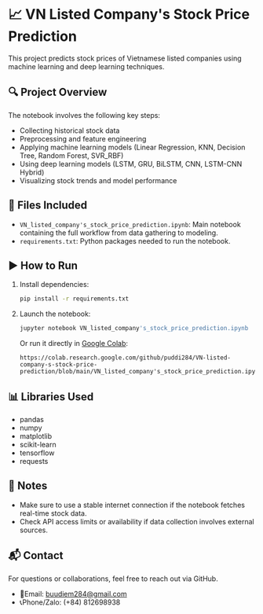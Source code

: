 # 📈 VN Listed Company's Stock Price Prediction

This project predicts stock prices of Vietnamese listed companies using machine learning and deep learning techniques.

## 🔍 Project Overview

The notebook involves the following key steps:

- Collecting historical stock data
- Preprocessing and feature engineering
- Applying machine learning models (Linear Regression, KNN, Decision Tree, Random Forest, SVR_RBF)
- Using deep learning models (LSTM, GRU, BiLSTM, CNN, LSTM-CNN Hybrid)
- Visualizing stock trends and model performance

## 📁 Files Included

- `VN_listed_company's_stock_price_prediction.ipynb`: Main notebook containing the full workflow from data gathering to modeling.
- `requirements.txt`: Python packages needed to run the notebook.

## ▶️ How to Run

1. Install dependencies:
   ```bash
   pip install -r requirements.txt
   ```

2. Launch the notebook:
   ```bash
   jupyter notebook VN_listed_company's_stock_price_prediction.ipynb
   ```

   Or run it directly in [Google Colab](https://colab.research.google.com/):

   ```
   https://colab.research.google.com/github/puddi284/VN-listed-company-s-stock-price-prediction/blob/main/VN_listed_company's_stock_price_prediction.ipynb
   ```
## 📊 Libraries Used

- pandas
- numpy
- matplotlib
- scikit-learn
- tensorflow
- requests

## 📌 Notes

- Make sure to use a stable internet connection if the notebook fetches real-time stock data.
- Check API access limits or availability if data collection involves external sources.

## 📬 Contact

For questions or collaborations, feel free to reach out via GitHub.
- 📧Email: buudiem284@gmail.com
- 📞Phone/Zalo: (+84) 812698938